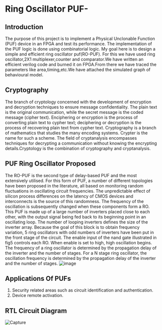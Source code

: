 # Ring Oscillator PUF-
## Introduction
The purpose of this project is to implement a Physical Unclonable Function (PUF) device in an FPGA and test its performance. The implementation of the PUF logic is done using combinatorial logic. My goal here is to design a simple and efficient ring oscillator puf(RO-PUF). For this we have used ring oscillator,2X1 multiplexer,counter and comparator.We have written an efficient verilog code and burned it on FPGA.From there we have traced the parameters like area,timing,etc.We have attached the simulated graph of behavioural model.
## Cryptography
The branch of cryptology concerned with the development of encryption and decryption techniques to ensure message confidentiality. The plain text is the original communication, while the secret message is the coded message (cipher text). Enciphering or encryption is the process of converting plain text to cypher text; deciphering or decryption is the process of recovering plain text from cypher text. Cryptography is a branch of mathematics that studies the many encoding systems. Crypter is the name for such a scheme. The field of cryptanalysis encompasses techniques for decrypting a communication without knowing the encrypting details.Cryptology is the combination of cryptography and cryptanalysis.
 ## PUF Ring Oscillator Proposed
 The RO-PUF is the second type of delay-based PUF and the most extensively utilised. For this form of PUF, a number of different topologies have been proposed in the literature, all based on monitoring random fluctuations in oscillating circuit frequencies. The unpredictable effect of silicon process differences on the latency of CMOS devices and interconnects is the source of this randomness. The frequency of the oscillation is subsequently changed when these components form a RO. This PUF is made up of a large number of inverters placed close to each other, with the output signal being fed back to its beginning point in an oscillating loop. The number of looping inverters defines the size of the inverter array.
                                                         Because the goal of this block is to obtain frequency variation, 5 ring oscillators with odd numbers of                                                                   inverters have been put in the front stage of the circuit.
                                                  The enable input of the nand gate illustrated in fig5 controls each RO. When enable is set to high, high oscillation begins. The frequency of a ring oscillator is determined by the propagation delay of the inverter and the number of stages. For a N stage ring oscillator, the oscillation frequency is determined by the propagation delay of the inverter and the number of stages.
                                                  ![image](https://user-images.githubusercontent.com/98162318/168099728-d58e03c5-6c3a-479c-91cc-ecc6106e8259.png)


## Applications Of PUFs
1. Security related areas such as circuit identification and authentication.
2. Device remote activation.
 ## RTL Circuit Diagram
 ![Capture](https://user-images.githubusercontent.com/98162318/168105864-552b4e7c-f36f-48b6-8357-a9ab2cb50442.JPG)

